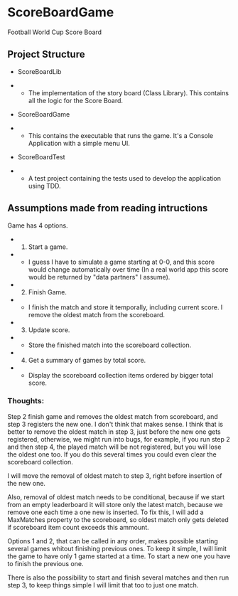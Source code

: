 # ScoreBoardGame

Football World Cup Score Board


## Project Structure

* ScoreBoardLib

* * The implementation of the story board (Class Library). This contains all the logic for the Score Board.

* ScoreBoardGame

* * This contains the executable that runs the game. It's a Console Application with a simple menu UI.

* ScoreBoardTest

* * A test project containing the tests used to develop the application using TDD.



## Assumptions made from reading intructions

Game has 4 options.

* 1. Start a game.
* * I guess I have to simulate a game starting at 0-0, and this score would change automatically over time (In a real world app this score would be returned by "data partners" I assume).

* 2. Finish Game.
* * I finish the match and store it temporally, including current score. I remove the oldest match from the scoreboard.

* 3. Update score.
* * Store the finished match into the scoreboard collection.

* 4. Get a summary of games by total score.
* * Display the scoreboard collection items ordered by bigger total score.


### Thoughts:

Step 2 finish game and removes the oldest match from scoreboard, and step 3 registers the new one. I don't think that makes sense. I think that is better to remove the oldest match in step 3, just before the new one gets registered, otherwise, we might run into bugs, for example, if you run step 2 and then step 4, the played match will be not registered, but you will lose the oldest one too. If you do this several times you could even clear the scoreboard collection.

I will move the removal of oldest match to step 3, right before insertion of the new one.


Also, removal of oldest match needs to be conditional, because if we start from an empty leaderboard it will store only the latest match, because we remove one each time a one new is inserted.
To fix this, I will add a MaxMatches property to the scoreboard, so oldest match only gets deleted if scoreboard item count exceeds this ammount.


Options 1 and 2, that can be called in any order, makes possible starting several games whitout finishing previous ones. To keep it simple, I will limit the game to have only 1 game started at a time. To start a new one you have to finish the previous one.

There is also the possibility to start and finish several matches and then run step 3, to keep things simple I will limit that too to just one match.
